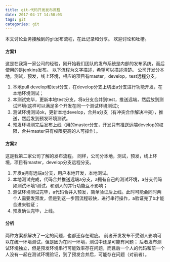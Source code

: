 ```yaml
---
title: git-代码开发发布流程
date: 2017-04-17 14:50:03
tags: git
categories: git
---
```


本文讨论业务接触到的git发布流程，在此记录和分享。
欢迎讨论和吐槽。

#### 方案1
这是在我第一家公司的经验，刚开始我们团队的发布系统是内部的发布系统，而后使用的是jenkins发布。
以下流程为文字描述，希望可以描述清楚。
公司开发分本地，测试，预发，线上环境，相应的项目有master，develop，test远程分支。

1. 本地pull develop和test分支，在develop分支上切出a分支进行功能开发，在本地环境测试；
2. 本测试完毕，更新本地test分支，将a分支合并到test，推送远端，然后放到测试环境(这样可以满足多个开发在同一个测试环境测试);
3. 测试环境测试ok，更新本地develop，合并a分支（有冲突合作解决冲突），推送，然后发到预发环境测试。
4. 预发环境测完后发布上线（用的master分支，开发只有推送远端develop的权限，合并master只有权限更高的人可操作）。
#### 方案2
这是我第二家公司了解的发布流程。
同样，公司分本地，测试，预发，线上环境，项目有master，develop分支远程分支。

1. 开发a拥有远端a分支，用户本地开发，本地测试。
2. 本地测试完成，代码合并推送远端a分支，a拥有自己的测试环境，a分支代码如测试环境1测试，和别人的并行功能互不影响；
3. 测试环境测试完毕，a代码合并入预发，简单验证后上线。此时可能会同时两个人需要发预发，但是到这一步因流程较快，进行串行操作，a验证完了b才能合进来验证；
4. 预发确认完毕，上线。

#### 分析
两种方案都解决了一定的问题，也都还存在瑕疵。
前者开发发布不受别人影响可以在统一环境测试，但是因为在同一环境，测试中还是可能有问题；
后者发布测试环境独立，但是预发环境串行可能效率存在问题，而且后一个人的代码和前一个人没有一起在测试环境验证，到了预发合并后，可能存在问题（对前者）。